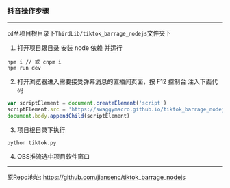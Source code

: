 ### 抖音操作步骤
***
`cd`至项目根目录下`ThirdLib/tiktok_barrage_nodejs`文件夹下
1. 打开项目跟目录 安装 node 依赖 并运行

```shell
npm i // 或 cnpm i
npm run dev
```

2. 打开浏览器进入需要接受弹幕消息的直播间页面，按 F12 控制台 注入下面代码

```javascript
var scriptElement = document.createElement('script')
scriptElement.src = 'https://swaggymacro.github.io/tiktok_barrage_nodejs/client.js?t=' + Math.random()
document.body.appendChild(scriptElement)
```

3. 项目根目录下执行
```shell
python tiktok.py
```

4. OBS推流选中项目软件窗口

***
原Repo地址: https://github.com/jiansenc/tiktok_barrage_nodejs